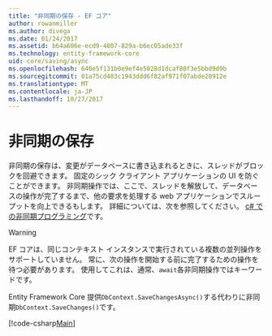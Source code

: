 ```yaml
---
title: "非同期の保存 - EF コア"
author: rowanmiller
ms.author: divega
ms.date: 01/24/2017
ms.assetid: b64a606e-ecd9-4807-829a-b6ec05ade33f
ms.technology: entity-framework-core
uid: core/saving/async
ms.openlocfilehash: 640e5f131b0e9ef4e5028d1dcaf80f3e5bbd9d9b
ms.sourcegitcommit: 01a75cd483c1943ddd6f82af971f07abde20912e
ms.translationtype: MT
ms.contentlocale: ja-JP
ms.lasthandoff: 10/27/2017
---
```

# <a name="asynchronous-saving"></a>非同期の保存

非同期の保存は、変更がデータベースに書き込まれるときに、スレッドがブロックを回避できます。 固定のシック クライアント アプリケーションの UI を防ぐことができます。 非同期操作では、ここで、スレッドを解放して、データベースの操作が完了するまで、他の要求を処理する web アプリケーションでスループットを向上できるもします。 詳細については、次を参照してください。 [c# での非同期プログラミング](https://docs.microsoft.com/dotnet/csharp/async)です。

> [!WARNING]  
> EF コアは、同じコンテキスト インスタンスで実行されている複数の並列操作をサポートしていません。 常に、次の操作を開始する前に完了するための操作を待つ必要があります。 使用してこれは、通常、`await`各非同期操作ではキーワードです。

Entity Framework Core 提供`DbContext.SaveChangesAsync()`する代わりに非同期`DbContext.SaveChanges()`です。

[!code-csharp[Main](../../../samples/core/Saving/Saving/Async/Sample.cs#Sample)]
